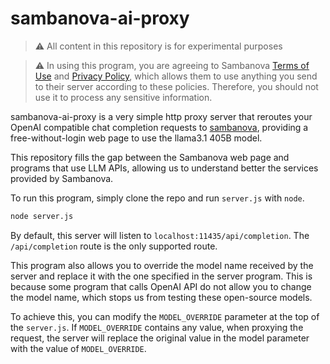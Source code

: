 # sambanova-ai-proxy

>  ⚠️ All content in this repository is for experimental purposes

>  ⚠️ In using this program, you are agreeing to Sambanova [Terms of Use](https://sambanova.ai/model-demo-tou) and [Privacy Policy](https://sambanova.ai/privacy-policy), which allows them to use anything you send to their server according to these policies. Therefore, you should not use it to process any sensitive information.

sambanova-ai-proxy is a very simple http proxy server that reroutes your OpenAI compatible chat completion requests to [sambanova](https://sambanova.ai/), providing a free-without-login web page to use the llama3.1 405B model. 

This repository fills the gap between the Sambanova web page and programs that use LLM APIs, allowing us to understand better the services provided by Sambanova.



To run this program, simply clone the repo and run `server.js` with `node`.

~~~sh
node server.js
~~~

By default, this server will listen to `localhost:11435/api/completion`. The `/api/completion` route is the only supported route. 



This program also allows you to override the model name received by the server and replace it with the one specified in the server program. This is because some program that calls OpenAI API do not allow you to change the model name, which stops us from testing these open-source models. 



To achieve this, you can modify the `MODEL_OVERRIDE` parameter at the top of the `server.js`. If `MODEL_OVERRIDE` contains any value, when proxying the request, the server will replace the original value in the model parameter with the value of `MODEL_OVERRIDE`.

